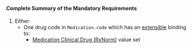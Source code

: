 #### Complete Summary of the Mandatory Requirements

1.  Either:
    -  One drug code in `Medication.code` which has an [extensible](http://hl7.org/fhir/2017Jan/terminologies.html#extensible) binding to:
        -  [Medication Clinical Drug (RxNorm)] value set
   

  [Medication Clinical Drug (RxNorm)]: valueset-daf-medication-codes.html
